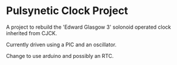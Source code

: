 # Pulsynetic Clock Project

A project to rebuild the 'Edward Glasgow 3' solonoid operated clock inherited from CJCK.

Currently driven using a PIC and an oscillator.

Change to use arduino and possibly an RTC.
